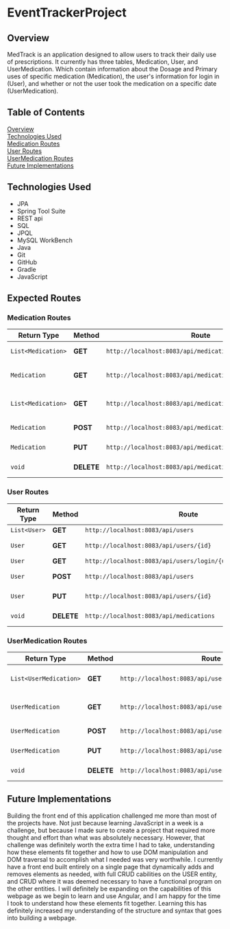 # EventTrackerProject





## Overview
MedTrack is an application designed to allow users to track their daily use of prescriptions. It currently has three tables, Medication, User, and UserMedication. Which contain information about the Dosage and Primary uses of specific medication (Medication), the user's information for login in (User), and whether or not the user took the medication on a specific date (UserMedication).


## Table of Contents
<a href="#overview"> Overview</a> <br>
<a href="#technologies-used">Technologies Used </a> <br>
<a href="#medication-routes"> Medication Routes </a> <br>
<a href="#user-routes"> User Routes </a><br>
<a href="#usermedication-routes"> UserMedication Routes</a> <br>
<a href="#future-implementations"> Future Implementations</a>

## Technologies Used
- JPA
- Spring Tool Suite
- REST api
- SQL
- JPQL
- MySQL WorkBench
- Java
- Git
- GitHub
- Gradle
- JavaScript


## Expected Routes


### Medication Routes
|      Return Type       |   Method   |                    Route                                |       Functionality       |
|------------------------|------------|---------------------------------------------------------|---------------------------|
| `List<Medication>`     | **GET**    | `http://localhost:8083/api/medications`                 | *Find all Medications*    |
| `Medication`           | **GET**    | `http://localhost:8083/api/medications/{id}`            | *Find a Medication by ID* |
| `List<Medication>`     | **GET**    | `http://localhost:8083/api/medications/search/{keyword}`| *Find Medication by Name* |
| `Medication`           | **POST**   | `http://localhost:8083/api/medications`                 | *Create New Medication*   |
| `Medication`           | **PUT**    | `http://localhost:8083/api/medications/{id}`            | *Update Medication*       |
| `void`                 | **DELETE** | `http://localhost:8083/api/medications/{id}`            |  *Delete Medication*      |




### User Routes
| Return Type  |   Method   |                          Route                                |    Functionality    |
|--------------|------------|---------------------------------------------------------------|---------------------|
| `List<User>` | **GET**    | `http://localhost:8083/api/users`                             | *Find all users*    |
| `User`       | **GET**    | `http://localhost:8083/api/users/{id}`                        | *Find a user by id* |
| `User`       | **GET**    | `http://localhost:8083/api/users/login/{username}/{password}` | *Login User*        |
| `User`       | **POST**   | `http://localhost:8083/api/users`                             | *Create New User*   |
| `User`       | **PUT**    | `http://localhost:8083/api/users/{id}`                        | *Update a User*     |
| `void`       | **DELETE** | `http://localhost:8083/api/medications`                       | *Delete a User*     |



### UserMedication Routes
|      Return Type       |   Method   |                           Route                                  |             Functionality             |
|------------------------|------------|------------------------------------------------------------------|---------------------------------------|
| `List<UserMedication>` | **GET**    | `http://localhost:8083/api/user/{id}/usermedications`  | *Find all UserMedications for a User* |
| `UserMedication`       | **GET**    | `http://localhost:8083/api/usermedications/{id}`       | *Find a UserMedication by ID*         |
| `UserMedication`       | **POST**   | `http://localhost:8083/api/users/{id}/usermedications` | *Create a new UserMedication*         |
| `UserMedication`       | **PUT**    | `http://localhost:8083/api/usermedications/{id}`       | *Update a UserMedication*             |
| `void`                 | **DELETE** | `http://localhost:8083/api/usermedications/{id}`       | *Delete a UserMedication*             |

## Future Implementations

 Building the front end of this application challenged me more than most of the projects have. Not just because learning JavaScript in a week is a challenge, but because I made sure to create a project that required more thought and effort than what was absolutely necessary. However, that challenge was definitely worth the extra time I had to take, understanding how these elements fit together and how to use DOM manipulation and DOM traversal to accomplish what I needed was very worthwhile. I currently have a front end built entirely on a single page that dynamically adds and removes elements as needed, with full CRUD cabilities on the USER entity, and CRUD where it was deemed necessary to have a functional program on the other entities. I will definitely be expanding on the capabilities of this webpage as we begin to learn and use Angular, and I am happy for the time I took to understand how these elements fit together. Learning this has definitely increased my understanding of the structure and syntax that goes into building a webpage.
